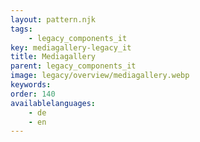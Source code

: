 ```yaml
---
layout: pattern.njk
tags: 
    - legacy_components_it
key: mediagallery-legacy_it
title: Mediagallery
parent: legacy_components_it
image: legacy/overview/mediagallery.webp
keywords: 
order: 140
availablelanguages: 
    - de
    - en
---
```


